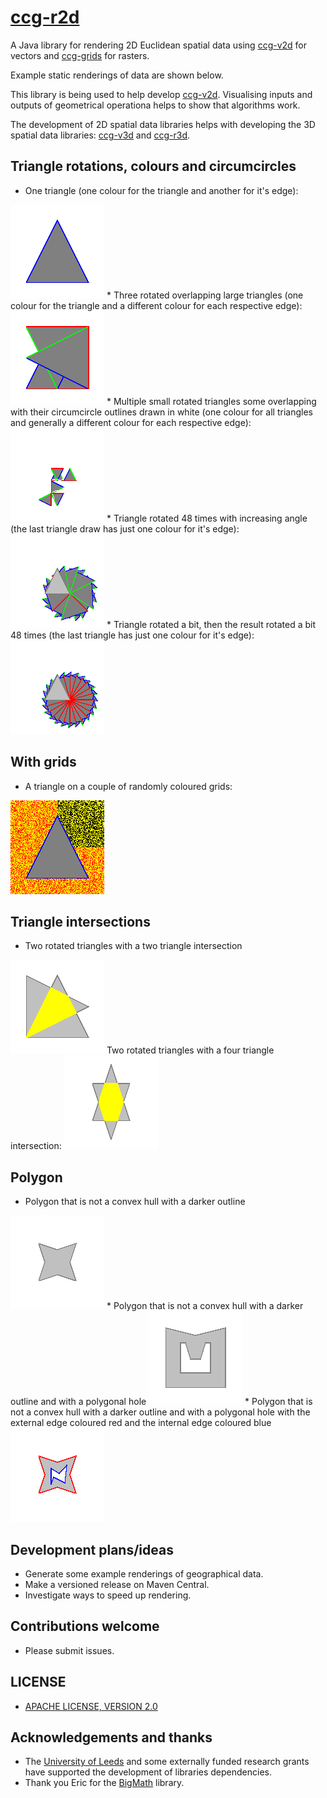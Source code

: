 # [ccg-r2d](https://github.com/agdturner/ccg-r2d)
A Java library for rendering 2D Euclidean spatial data using [ccg-v2d](https://github.com/agdturner/ccg-v2d) for vectors and [ccg-grids](https://github.com/agdturner/ccg-grids) for rasters.

Example static renderings of data are shown below.

This library is being used to help develop [ccg-v2d](https://github.com/agdturner/ccg-v2d). Visualising inputs and outputs of geometrical operationa helps to show that algorithms work.

The development of 2D spatial data libraries helps with developing the 3D spatial data libraries: [ccg-v3d](https://github.com/agdturner/ccg-v3d) and [ccg-r3d](https://github.com/agdturner/ccg-r3d).

## Triangle rotations, colours and circumcircles
* One triangle (one colour for the triangle and another for it's edge):
<img alt="One triangle" src="data/output/test/test0.png" />
* Three rotated overlapping large triangles (one colour for the triangle and a different colour for each respective edge):
<img alt="Three rotated overlapping large triangles" src="data/output/test/test1.png" />
* Multiple small rotated triangles some overlapping with their circumcircle outlines drawn in white (one colour for all triangles and generally a different colour for each respective edge):
<img alt="Multiple small rotated triangles some overlapping with their circumcircle outlines drawn in white" src="data/output/test/test2.png" />
* Triangle rotated 48 times with increasing angle (the last triangle draw has just one colour for it's edge):
<img alt="Triangle rotated 48 times with increasing angle" src="data/output/test/test3.png" />
* Triangle rotated a bit, then the result rotated a bit 48 times (the last triangle has just one colour for it's edge):
<img alt="Triangle rotated a bit, then the result rotated a bit 48 times" src="data/output/test/test4.png" />

## With grids
* A triangle on a couple of randomly coloured grids:
<img alt="A triangle on a couple of randomly coloured grids" src="data/output/test/test0_grid.png" />

## Triangle intersections
* Two rotated triangles with a two triangle intersection
<img alt="A first rendering of a triangle on a couple of randomly coloured grids" src="data/output/test/test6.png" />
Two rotated triangles with a four triangle intersection:
<img alt="Two rotated triangles with a four triangle intersection" src="data/output/test/test7.png" />

## Polygon
* Polygon that is not a convex hull with a darker outline
<img alt="Polygon that is not a convex hull with a darker outline" src="data/output/test/test_polygons0.png" />
* Polygon that is not a convex hull with a darker outline and with a polygonal hole
<img alt="Polygon that is not a convex hull with a darker outline" src="data/output/test/test_polygons1.png" />
* Polygon that is not a convex hull with a darker outline and with a polygonal hole with the external edge coloured red and the internal edge coloured blue
<img alt="Polygon that is not a convex hull with a darker outline and with a polygonal hole with the external edge coloured red and the internal edge coloured blue" src="data/output/test/test_polygons2.png" />
  
## Development plans/ideas
- Generate some example renderings of geographical data.
- Make a versioned release on Maven Central.
- Investigate ways to speed up rendering.

## Contributions welcome
- Please submit issues.

## LICENSE
- [APACHE LICENSE, VERSION 2.0](https://www.apache.org/licenses/LICENSE-2.0)

## Acknowledgements and thanks
- The [University of Leeds](http://www.leeds.ac.uk) and some externally funded research grants have supported the development of libraries dependencies.
- Thank you Eric for the [BigMath](https://github.com/eobermuhlner/big-math) library.
